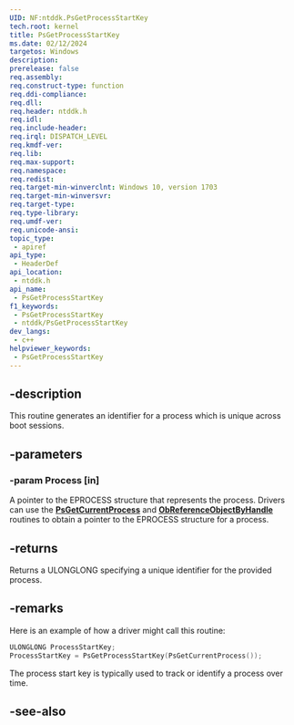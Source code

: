```yaml
---
UID: NF:ntddk.PsGetProcessStartKey
tech.root: kernel
title: PsGetProcessStartKey
ms.date: 02/12/2024
targetos: Windows
description: 
prerelease: false
req.assembly: 
req.construct-type: function
req.ddi-compliance: 
req.dll: 
req.header: ntddk.h
req.idl: 
req.include-header: 
req.irql: DISPATCH_LEVEL
req.kmdf-ver: 
req.lib: 
req.max-support: 
req.namespace: 
req.redist: 
req.target-min-winverclnt: Windows 10, version 1703
req.target-min-winversvr: 
req.target-type: 
req.type-library: 
req.umdf-ver: 
req.unicode-ansi: 
topic_type:
 - apiref
api_type:
 - HeaderDef
api_location:
 - ntddk.h
api_name:
 - PsGetProcessStartKey
f1_keywords:
 - PsGetProcessStartKey
 - ntddk/PsGetProcessStartKey
dev_langs:
 - c++
helpviewer_keywords:
 - PsGetProcessStartKey
---
```


## -description

This routine generates an identifier for a process which is unique across boot sessions.

## -parameters

### -param Process [in]

A pointer to the EPROCESS structure that represents the process. Drivers can use the [**PsGetCurrentProcess**](../wdm/nf-wdm-iogetcurrentprocess.md) and [**ObReferenceObjectByHandle**](../wdm/nf-wdm-obreferenceobjectbyhandle.md) routines to obtain a pointer to the EPROCESS structure for a process.

## -returns

Returns a ULONGLONG specifying a unique identifier for the provided process.

## -remarks

Here is an example of how a driver might call this routine:

```cpp
ULONGLONG ProcessStartKey;
ProcessStartKey = PsGetProcessStartKey(PsGetCurrentProcess());
```

The process start key is typically used to track or identify a process over time.

## -see-also

